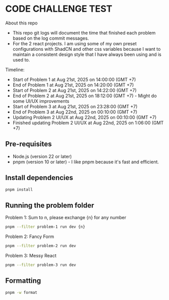 # CODE CHALLENGE TEST

About this repo

- This repo git logs will document the time that finished each problem based on the log commit messages.
- For the 2 react projects. I am using some of my own preset configurations with ShadCN and other css variables because I want to maintain a consistent design style that I have always been using and is used to.

Timeline:

- Start of Problem 1 at Aug 21st, 2025 on 14:00:00 (GMT +7)
- End of Problem 1 at Aug 21st, 2025 on 14:20:00 (GMT +7)
- Start of Problem 2 at Aug 21st, 2025 on 14:22:00 (GMT +7)
- End of Problem 2 at Aug 21st, 2025 on 18:12:00 (GMT +7) - Might do some UI/UX improvements
- Start of Problem 3 at Aug 21st, 2025 on 23:28:00 (GMT +7)
- End of Problem 3 at Aug 22nd, 2025 on 00:10:00 (GMT +7)
- Updating Problem 2 UI/UX at Aug 22nd, 2025 on 00:10:00 (GMT +7)
- Finished updating Problem 2 UI/UX at Aug 22nd, 2025 on 1:06:00 (GMT +7)

## Pre-requisites

- Node.js (version 22 or later)
- pnpm (version 10 or later) - I like pnpm because it's fast and efficient.

## Install dependencies

```bash
pnpm install
```

## Running the problem folder

Problem 1: Sum to n, please exchange {n} for any number

```bash
pnpm --filter problem-1 run dev {n}
```

Problem 2: Fancy Form

```bash
pnpm --filter problem-2 run dev
```

Problem 3: Messy React

```bash
pnpm --filter problem-3 run dev
```

## Formatting

```bash
pnpm -w format
```
